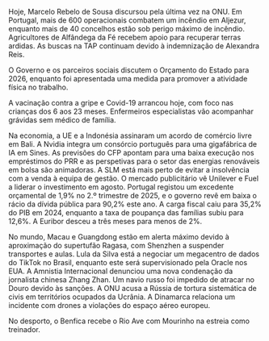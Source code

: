 Hoje, Marcelo Rebelo de Sousa discursou pela última vez na ONU. Em Portugal, mais de 600 operacionais combatem um incêndio em Aljezur, enquanto mais de 40 concelhos estão sob perigo máximo de incêndio. Agricultores de Alfândega da Fé recebem apoio para recuperar terras ardidas. As buscas na TAP continuam devido à indemnização de Alexandra Reis.

O Governo e os parceiros sociais discutem o Orçamento do Estado para 2026, enquanto foi apresentada uma medida para promover a atividade física no trabalho.

A vacinação contra a gripe e Covid-19 arrancou hoje, com foco nas crianças dos 6 aos 23 meses. Enfermeiros especialistas vão acompanhar grávidas sem médico de família.

Na economia, a UE e a Indonésia assinaram um acordo de comércio livre em Bali. A Nvidia integra um consórcio português para uma gigafábrica de IA em Sines. As previsões do CFP apontam para uma baixa execução nos empréstimos do PRR e as perspetivas para o setor das energias renováveis em bolsa são animadoras. A SLM está mais perto de evitar a insolvência com a venda à equipa de gestão. O mercado publicitário vê Unilever e Fuel a liderar o investimento em agosto. Portugal registou um excedente orçamental de 1,9% no 2.º trimestre de 2025, e o governo revê em baixa o rácio da dívida pública para 90,2% este ano. A carga fiscal caiu para 35,2% do PIB em 2024, enquanto a taxa de poupança das famílias subiu para 12,6%. A Euribor desceu a três meses para menos de 2%.

No mundo, Macau e Guangdong estão em alerta máximo devido à aproximação do supertufão Ragasa, com Shenzhen a suspender transportes e aulas. Lula da Silva está a negociar um megacentro de dados do TikTok no Brasil, enquanto este será supervisionado pela Oracle nos EUA. A Amnistia Internacional denunciou uma nova condenação da jornalista chinesa Zhang Zhan. Um navio russo foi impedido de atracar no Douro devido às sanções. A ONU acusa a Rússia de tortura sistemática de civis em territórios ocupados da Ucrânia. A Dinamarca relaciona um incidente com drones a violações do espaço aéreo europeu.

No desporto, o Benfica recebe o Rio Ave com Mourinho na estreia como treinador.

